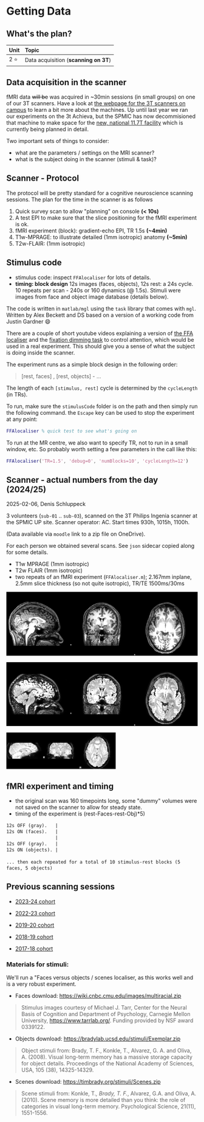 # Getting Data

## What's the plan?

| Unit     | Topic                                            |
|:---------|:-------------------------------------------------|
| 2 :star: | Data acquisition (**scanning on 3T**)            |


## Data acquisition in the scanner

fMRI data ~~will be~~ was acquired in ~30min sessions (in small groups) on one of our 3T scanners. Have a look at
[the webpage for the 3T scanners on campus](https://www.nottingham.ac.uk/research/groups/spmic/facilities/facilities.aspx) to learn a bit more about the machines.  Up until last year we ran our experiments on the 3t Achieva, but the SPMIC has now decommisioned that machine to make space for the [new, national 11.7T facility](https://www.nottingham.ac.uk/research/groups/spmic/research/national-facility-for-ultra-high-field-11.7t-human-mri-scanning/index.aspx) which is currently being planned in detail.

Two important sets of things to consider:

- what are the parameters / settings on the MRI scanner?
- what is the subject doing in the scanner (stimuli & task)?

## Scanner - Protocol

The protocol will be pretty standard for a cognitive neuroscience scanning sessions. The plan for the time in the scanner is as follows

1. Quick survey scan to allow "planning" on console **(< 10s)**
2. A test EPI to make sure that the slice positioning for the fMRI experiment is ok.
3. fMRI experiment (block): gradient-echo EPI, TR 1.5s **(~4min)**
4. T1w-MPRAGE: to illustrate detailed (1mm isotropic) anatomy **(~5min)**
5. T2w-FLAIR: (1mm isotropic)

## Stimulus code 

+ stimulus code: inspect ``FFAlocaliser``  for lots of details. 
+ **timing: block design** 12s images (faces, objects), 12s rest: a 24s cycle. 10 repeats per scan - 240s or 160 dynamics (@ 1.5s). Stimuli were images from face and object image database (details below).

The code is written in ``matlab/mgl`` using the ``task`` library that comes with ``mgl``. Written by Alex Beckett and DS based on a version of a working code from Justin Gardner :smile:

There are a couple of short youtube videos explaining a version of <a href="https://youtu.be/wcA_h-rrVeM" target="_blank">the FFA localiser</a> and the <a href="https://youtu.be/exqNc7q8zSs" target="_blank">fixation dimming task</a> to control attention, which would be used in a real experiment. This should give you  a sense of what the subject is doing inside the scanner.

The experiment runs as a simple block design in the following order:

>[rest, faces] , [rest, objects] - ...

The length of each ``[stimulus, rest]`` cycle is determined by the ``cycleLength`` (in TRs).

To run, make sure the ``stimulusCode`` folder is on the path and then simply run the following command. the ``Escape`` key can be used to stop the experiment at any point:

```matlab
FFAlocaliser % quick test to see what's going on
```

To run at the MR centre, we also want to specify TR, not to run in a small window, etc. So probably worth setting a few parameters in the call like this:

```matlab
FFAlocaliser('TR=1.5', 'debug=0', 'numBlocks=10', 'cycleLength=12')
```

## Scanner - actual numbers from the day (2024/25)

2025-02-06, Denis Schluppeck

3 volunteers (``sub-01`` .. ``sub-03``), scanned on the 3T Philips Ingenia scanner at the SPMIC UP site. Scanner operator: AC. Start times 930h, 1015h, 1100h.

(Data available via `moodle` link to a zip file on OneDrive). 

For each person we obtained several scans. See `json` sidecar copied along for some details.

- T1w MPRAGE (1mm isotropic)
- T2w FLAIR  (1mm isotropic)
- two repeats of an fMRI experiment (`FFAlocaliser.m`); 
2.167mm inplane, 2.5mm slice thickness (so not quite isotropic), TR/TE 1500ms/30ms

![mprage](./sub-01-mprage.png)

![flair](./sub-01-flair.png)

![fmri](./sub-01-fmri.png)

## fMRI experiment and timing

- the original scan was 160 timepoints long, some "dummy" volumes were not saved on the scanner to allow for steady state. 
- timing of the experiment is (rest-Faces-rest-Obj)*5)

```
12s OFF (gray).   |
12s ON (faces).   |
                  |
12s OFF (gray).   |
12s ON (objects). |

... then each repeated for a total of 10 stimulus-rest blocks (5 faces, 5 objects)
```


## Previous scanning sessions

- [2023-24 cohort](./2023-24-scanning.md)

- [2022-23 cohort](./2022-23-scanning.md)

- [2019-20 cohort](./2019-20-scanning.md)

- [2018-19 cohort](./2018-19-scanning.md)

- [2017-18 cohort](./2017-18-scanning.md)


### Materials for stimuli:


We'll run a "Faces versus objects / scenes localiser, as this works well and is a very robust experiment.

- Faces download:
https://wiki.cnbc.cmu.edu/images/multiracial.zip

>Stimulus images courtesy of Michael J. Tarr, Center for the Neural Basis of Cognition and Department of Psychology, Carnegie Mellon University, https://www.tarrlab.org/. Funding provided by NSF award 0339122.

- Objects download:
https://bradylab.ucsd.edu/stimuli/Exemplar.zip

>Object stimuli from: Brady, T. F., Konkle, T., Alvarez, G. A. and Oliva, A. (2008). Visual long-term memory has a massive storage capacity for object details. Proceedings of the National Academy of Sciences, USA, 105 (38), 14325-14329.

- Scenes download: https://timbrady.org/stimuli/Scenes.zip

>Scene stimuli from: Konkle, T.*, Brady, T. F.*, Alvarez, G.A. and Oliva, A. (2010). Scene memory is more detailed than you think: the role of categories in visual long-term memory. Psychological Science, 21(11), 1551-1556.
